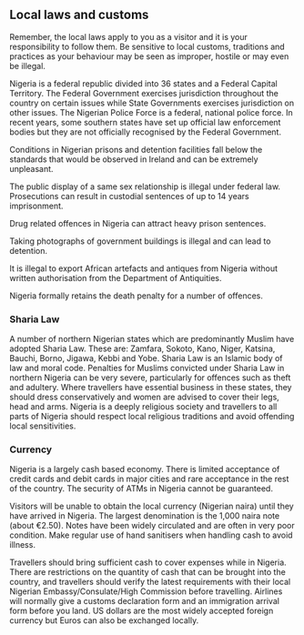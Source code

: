 ## Local laws and customs

Remember, the local laws apply to you as a visitor and it is your responsibility to follow them. Be sensitive to local customs, traditions and practices as your behaviour may be seen as improper, hostile or may even be illegal.

Nigeria is a federal republic divided into 36 states and a Federal Capital Territory. The Federal Government exercises jurisdiction throughout the country on certain issues while State Governments exercises jurisdiction on other issues. The Nigerian Police Force is a federal, national police force. In recent years, some southern states have set up official law enforcement bodies but they are not officially recognised by the Federal Government.

Conditions in Nigerian prisons and detention facilities fall below the standards that would be observed in Ireland and can be extremely unpleasant.

The public display of a same sex relationship is illegal under federal law. Prosecutions can result in custodial sentences of up to 14 years imprisonment.

Drug related offences in Nigeria can attract heavy prison sentences.

Taking photographs of government buildings is illegal and can lead to detention.

It is illegal to export African artefacts and antiques from Nigeria without written authorisation from the Department of Antiquities.

Nigeria formally retains the death penalty for a number of offences.

### **Sharia Law**

A number of northern Nigerian states which are predominantly Muslim have adopted Sharia Law. These are: Zamfara, Sokoto, Kano, Niger, Katsina, Bauchi, Borno, Jigawa, Kebbi and Yobe. Sharia Law is an Islamic body of law and moral code. Penalties for Muslims convicted under Sharia Law in northern Nigeria can be very severe, particularly for offences such as theft and adultery. Where travellers have essential business in these states, they should dress conservatively and women are advised to cover their legs, head and arms. Nigeria is a deeply religious society and travellers to all parts of Nigeria should respect local religious traditions and avoid offending local sensitivities.

### **Currency**

Nigeria is a largely cash based economy. There is limited acceptance of credit cards and debit cards in major cities and rare acceptance in the rest of the country. The security of ATMs in Nigeria cannot be guaranteed.

Visitors will be unable to obtain the local currency (Nigerian naira) until they have arrived in Nigeria. The largest denomination is the 1,000 naira note (about €2.50). Notes have been widely circulated and are often in very poor condition. Make regular use of hand sanitisers when handling cash to avoid illness.

Travellers should bring sufficient cash to cover expenses while in Nigeria. There are restrictions on the quantity of cash that can be brought into the country, and travellers should verify the latest requirements with their local Nigerian Embassy/Consulate/High Commission before travelling. Airlines will normally give a customs declaration form and an immigration arrival form before you land. US dollars are the most widely accepted foreign currency but Euros can also be exchanged locally.